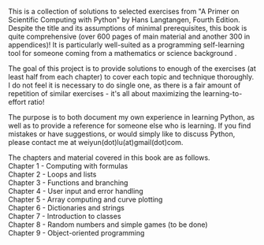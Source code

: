 This is a collection of solutions to selected exercises from "A Primer on Scientific Computing with Python" by Hans Langtangen, Fourth Edition.
Despite the title and its assumptions of minimal prerequisites, this book is quite comprehensive (over 600 pages of main material and another 300 in appendices)!
It is particularly well-suited as a programming self-learning tool for someone coming from a mathematics or science background .

The goal of this project is to provide solutions to enough of the exercises (at least half from each chapter) to cover each topic and technique thoroughly.
I do not feel it is necessary to do single one, as there is a fair amount of repetition of similar exercises - it's all about maximizing the learning-to-effort ratio!

The purpose is to both document my own experience in learning Python, as well as to provide a reference for someone else who is learning.
If you find mistakes or have suggestions, or would simply like to discuss Python, please contact me at weiyun(dot)lu(at)gmail(dot)com.

The chapters and material covered in this book are as follows.  
Chapter 1 - Computing with formulas  
Chapter 2 - Loops and lists  
Chapter 3 - Functions and branching   
Chapter 4 - User input and error handling  
Chapter 5 - Array computing and curve plotting  
Chapter 6 - Dictionaries and strings  
Chapter 7 - Introduction to classes  
Chapter 8 - Random numbers and simple games (to be done)  
Chapter 9 - Object-oriented programming